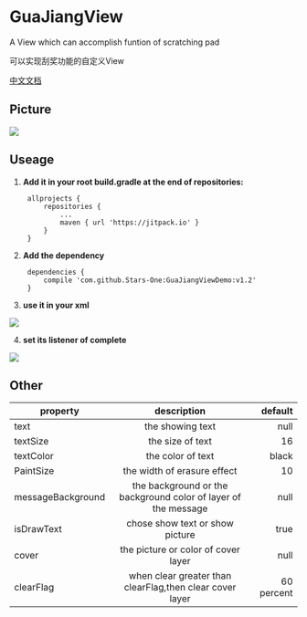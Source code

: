 # GuaJiangView

A View which can accomplish funtion of scratching pad

可以实现刮奖功能的自定义View

[中文文档](https://www.cnblogs.com/kexing/p/9517867.html)
## Picture
![](https://images2018.cnblogs.com/blog/1210268/201808/1210268-20180822154915687-2057438815.gif)

## Useage
1. **Add it in your root build.gradle at the end of repositories:**

		allprojects {
			repositories {
				...
				maven { url 'https://jitpack.io' }
			}
		}
2. **Add the dependency**

		dependencies {
		    compile 'com.github.Stars-One:GuaJiangViewDemo:v1.2'
		}
3. **use it in your xml**

![](https://images2018.cnblogs.com/blog/1210268/201808/1210268-20180822144920781-533871503.png)

4. **set its listener of  complete**

![](https://images2018.cnblogs.com/blog/1210268/201808/1210268-20180822145603405-31856029.png)

## Other
| property | description | default |
| - | :-: | -: |
| text| the showing text  | null |
| textSize| the size of text | 16 |
| textColor | the color of text | black |
| PaintSize| the width of erasure effect | 10 |
| messageBackground | the background or the background color of layer of the message | null |
| isDrawText | chose show text or show picture  | true |
|cover | the picture or color of cover layer | null|
| clearFlag  |  when clear greater than clearFlag,then clear cover layer | 60 percent|
